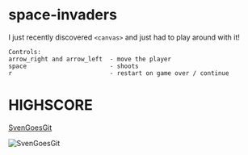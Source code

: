 # space-invaders

I just recently discovered ```<canvas>``` and just had to play around with it!

```
Controls:
arrow_right and arrow_left  - move the player
space                       - shoots
r                           - restart on game over / continue
```

# HIGHSCORE

[SvenGoesGit](https://github.com/SvenGoesGit)

![SvenGoesGit](https://puu.sh/x508p/ed30a7cf79.png)
